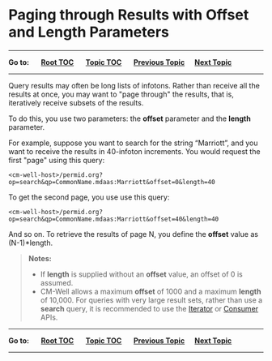 # Paging through Results with Offset and Length Parameters

----

**Go to:** &nbsp;&nbsp;&nbsp;&nbsp; [**Root TOC**](CM-Well.RootTOC.md) &nbsp;&nbsp;&nbsp;&nbsp; [**Topic TOC**](API.TOC.md) &nbsp;&nbsp;&nbsp;&nbsp; [**Previous Topic**](API.FromAndToDatetimeFormatting.md)&nbsp;&nbsp;&nbsp;&nbsp; [**Next Topic**](API.SortingResultsWithTheSort-byFlag.md)  

----


Query results may often be long lists of infotons. Rather than receive all the results at once, you may want to "page through" the results, that is, iteratively receive subsets of the results.

To do this, you use two parameters: the **offset** parameter and the **length** parameter. 

For example, suppose you want to search for the string “Marriott”, and you want to receive the results in 40-infoton increments. You would request the first "page" using this query:

    <cm-well-host>/permid.org?op=search&qp=CommonName.mdaas:Marriott&offset=0&length=40

To get the second page, you use use this query:

    <cm-well-host>/permid.org?op=search&qp=CommonName.mdaas:Marriott&offset=40&length=40

And so on. To retrieve the results of page N, you define the **offset** value as (N-1)*length.

> **Notes:** 
> * If **length** is supplied without an **offset** value, an offset of 0 is assumed.
> * CM-Well allows a maximum **offset** of 1000 and a maximum **length** of 10,000. For queries with very large result sets, rather than use a **search** query, it is recommended to use the [Iterator](API.Stream.CreateIterator.md) or [Consumer](API.Stream.CreateConsumer.md) APIs. 

----

**Go to:** &nbsp;&nbsp;&nbsp;&nbsp; [**Root TOC**](CM-Well.RootTOC.md) &nbsp;&nbsp;&nbsp;&nbsp; [**Topic TOC**](API.TOC.md) &nbsp;&nbsp;&nbsp;&nbsp; [**Previous Topic**](API.FromAndToDatetimeFormatting.md)&nbsp;&nbsp;&nbsp;&nbsp; [**Next Topic**](API.SortingResultsWithTheSort-byFlag.md)  

----
